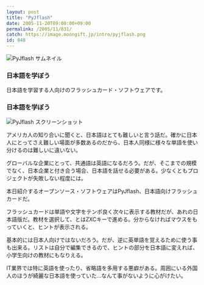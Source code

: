 ```yaml
---
layout: post
title: "PyJflash"
date: 2005-11-20T09:00:00+09:00
permalink: /2005/11/831/
catch: https://image.moongift.jp/intro/pyjflash.png
id: 848
---
```

 ![PyJflash サムネイル](https://image.moongift.jp/intro/pyjflash.s.png "PyJflash サムネイル")
  

### 日本語を学ぼう
  
日本語を学習する人向けのフラッシュカード・ソフトウェアです。  
<!--more-->  

### 日本語を学ぼう
  

![PyJflash スクリーンショット](https://image.moongift.jp/intro/pyjflash.png "PyJflash スクリーンショット")

  

アメリカ人の知り合いに聞くと、日本語はとても難しいと言う話だ。確かに日本人にとってさえ難しい場面が多数あるのだから、日本人同様に様々な単語を使い分けるのは難しいに違いない。

  

グローバルな企業にとって、共通語は英語になるだろう。だが、そこまでの規模でなく、日本企業と付き合う場合、日本語を話せる必要がある。少なくともプロジェクトが失敗しない程度には。

  

本日紹介するオープンソース・ソフトウェアはPyJflash、日本語向けフラッシュカードだ。

  

フラッシュカードは単語や文字をテンポ良く次々に表示する教材だが、あれの日本語版だ。教材を選択して、とはZXCキーで進める。分からなければマウスをもっていくと、ヒントが表示される。

  

基本的には日本人向けではないだろう。だが、逆に英単語を覚えるために使う事も出来る。リストは自分で編集できるので、ヒントの部分を日本語に変えれば、小学生向けの教材にもなりえる。

  

IT業界では特に英語を使ったり、省略語を多用する悪癖がある。周囲にいる外国人のほうが綺麗な日本語を使っていた…なんて事がないように心がけたい。

